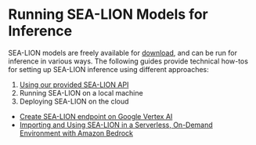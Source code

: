 # Running SEA-LION Models for Inference

SEA-LION models are freely available for [download](/models/download_models.md), and can be run for inference in various ways. The following guides provide technical how-tos for setting up SEA-LION inference using different approaches:

1. [Using our provided SEA-LION API](./api.md)
2. Running SEA-LION on a local machine
3. Deploying SEA-LION on the cloud

- [Create SEA-LION endpoint on Google Vertex AI](./vertex_ai.md)
- [Importing and Using SEA-LION in a Serverless, On-Demand Environment with Amazon Bedrock](./amazon_bedrock_custom_model_import.md)

<!-- 2. [Running SEA-LION on a local machine](./local_hosting.md)

3. [Deploying SEA-LION on the cloud](./cloud_hosting.md) -->



